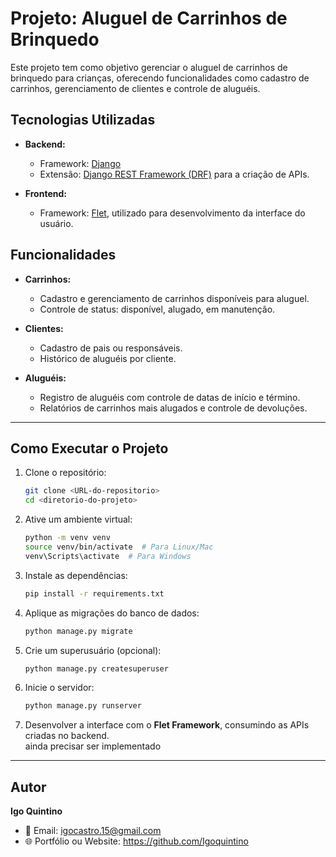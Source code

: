# **Projeto: Aluguel de Carrinhos de Brinquedo**

Este projeto tem como objetivo gerenciar o aluguel de carrinhos de brinquedo para crianças, oferecendo funcionalidades como cadastro de carrinhos, gerenciamento de clientes e controle de aluguéis.

## **Tecnologias Utilizadas**

- **Backend:**
  - Framework: [Django](https://www.djangoproject.com/)
  - Extensão: [Django REST Framework (DRF)](https://www.django-rest-framework.org/) para a criação de APIs.

- **Frontend:**
  - Framework: [Flet](https://flet.dev/), utilizado para desenvolvimento da interface do usuário.

## **Funcionalidades**

- **Carrinhos:**
  - Cadastro e gerenciamento de carrinhos disponíveis para aluguel.
  - Controle de status: disponível, alugado, em manutenção.
  
- **Clientes:**
  - Cadastro de pais ou responsáveis.
  - Histórico de aluguéis por cliente.

- **Aluguéis:**
  - Registro de aluguéis com controle de datas de início e término.
  - Relatórios de carrinhos mais alugados e controle de devoluções.

---

## **Como Executar o Projeto**

1. Clone o repositório:
   ```bash
   git clone <URL-do-repositorio>
   cd <diretorio-do-projeto>
   ```

2. Ative um ambiente virtual:
   ```bash
   python -m venv venv
   source venv/bin/activate  # Para Linux/Mac
   venv\Scripts\activate  # Para Windows
   ```

3. Instale as dependências:
   ```bash
   pip install -r requirements.txt
   ```

4. Aplique as migrações do banco de dados:
   ```bash
   python manage.py migrate
   ```

5. Crie um superusuário (opcional):
   ```bash
   python manage.py createsuperuser
   ```

6. Inicie o servidor:
   ```bash
   python manage.py runserver
   ```

7. Desenvolver a interface com o **Flet Framework**, consumindo as APIs criadas no backend.  
ainda precisar ser implementado
---

## **Autor**

**Igo Quintino**

- 📧 Email: igocastro.15@gmail.com
- 🌐 Portfólio ou Website: https://github.com/Igoquintino
